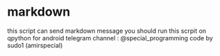 # markdown
this script can send markdown message 
you should run this scrpit on qpython for android
telegram channel : @special_programming
code by sudo1 (amirspecial)
